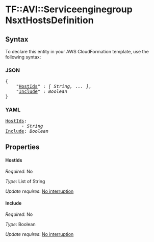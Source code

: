 # TF::AVI::Serviceenginegroup NsxtHostsDefinition

## Syntax

To declare this entity in your AWS CloudFormation template, use the following syntax:

### JSON

<pre>
{
    "<a href="#hostids" title="HostIds">HostIds</a>" : <i>[ String, ... ]</i>,
    "<a href="#include" title="Include">Include</a>" : <i>Boolean</i>
}
</pre>

### YAML

<pre>
<a href="#hostids" title="HostIds">HostIds</a>: <i>
      - String</i>
<a href="#include" title="Include">Include</a>: <i>Boolean</i>
</pre>

## Properties

#### HostIds

_Required_: No

_Type_: List of String

_Update requires_: [No interruption](https://docs.aws.amazon.com/AWSCloudFormation/latest/UserGuide/using-cfn-updating-stacks-update-behaviors.html#update-no-interrupt)

#### Include

_Required_: No

_Type_: Boolean

_Update requires_: [No interruption](https://docs.aws.amazon.com/AWSCloudFormation/latest/UserGuide/using-cfn-updating-stacks-update-behaviors.html#update-no-interrupt)

